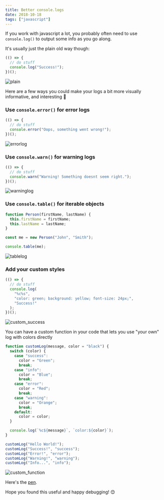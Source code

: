 ```yaml
---
title: Better console.logs
date: 2018-10-18
tags: ["javascript"]
---
```


If you work with javascript a lot, you probably often need to use `console.log()` to output some info as you go along.

It's usually just the plain old way though:

```javascript
(() => {
  // do stuff
  console.log("Success!");
})();
```

![plain](https://thepracticaldev.s3.amazonaws.com/i/7c9pbcb63avm83drprur.png)

Here are a few ways you could make your logs a bit more visually informative, and interesting 🙂

### Use `console.error()` for error logs

```javascript
(() => {
  // do stuff
  console.error("Oops, something went wrong!");
})();
```

![errorlog](https://thepracticaldev.s3.amazonaws.com/i/d2sjc7fbnab0ihih2718.png)

### Use `console.warn()` for warning logs

```javascript
(() => {
  // do stuff
  console.warn("Warning! Something doesnt seem right.");
})();
```

![warninglog](https://thepracticaldev.s3.amazonaws.com/i/5d5je9x3d5kex8y7kosz.png)

### Use `console.table()` for iterable objects

```javascript
function Person(firstName, lastName) {
  this.firstName = firstName;
  this.lastName = lastName;
}

const me = new Person("John", "Smith");

console.table(me);
```

![tablelog](https://thepracticaldev.s3.amazonaws.com/i/smtigum4notzzl2gjrnq.png)

### Add your custom styles

```javascript
(() => {
  // do stuff
  console.log(
    "%c%s",
    "color: green; background: yellow; font-size: 24px;",
    "Success!"
  );
})();
```

![custom_success](https://thepracticaldev.s3.amazonaws.com/i/2ey09anydalwx4jo89nk.png)

You can have a custom function in your code that lets you use "your own" log with colors directly

```javascript
function customLog(message, color = "black") {
  switch (color) {
    case "success":
      color = "Green";
      break;
    case "info":
      color = "Blue";
      break;
    case "error":
      color = "Red";
      break;
    case "warning":
      color = "Orange";
      break;
    default:
      color = color;
  }

  console.log(`%c${message}`, `color:${color}`);
}

customLog("Hello World!");
customLog("Success!", "success");
customLog("Error!", "error");
customLog("Warning!", "warning");
customLog("Info...", "info");
```

![custom_function](https://thepracticaldev.s3.amazonaws.com/i/utfaa6x2ryx37z9540nn.png)

Here's the [pen](https://codepen.io/wang0nya/pen/PyRJmO).

Hope you found this useful and happy debugging! 😊
